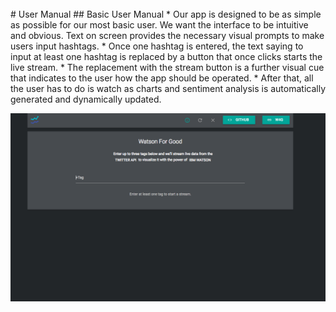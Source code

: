 </br>
# <a name="user_manual"></a>User Manual
## Basic User Manual
* Our app is designed to be as simple as possible for our most basic user. We want the interface to be intuitive and obvious. Text on screen provides the necessary visual prompts to make users input hashtags. 
* Once one hashtag is entered, the text saying to input at least one hashtag is replaced by a button that once clicks starts the live stream. 
	* The replacement with the stream button is a further visual cue that indicates to the user how the app should be operated.
* After that, all the user has to do is watch as charts and sentiment analysis is automatically generated and dynamically updated.

![Main User Page](./images/main_page.png)